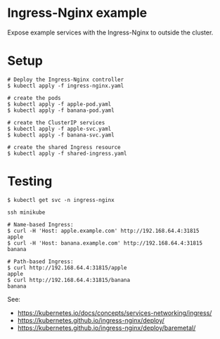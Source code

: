 # Ingress-Nginx example

Expose example services with the Ingress-Nginx to outside the cluster.

# Setup
```
# Deploy the Ingress-Nginx controller
$ kubectl apply -f ingress-nginx.yaml

# create the pods
$ kubectl apply -f apple-pod.yaml
$ kubectl apply -f banana-pod.yaml

# create the ClusterIP services
$ kubectl apply -f apple-svc.yaml
$ kubectl apply -f banana-svc.yaml

# create the shared Ingress resource
$ kubectl apply -f shared-ingress.yaml
```

# Testing
```
$ kubectl get svc -n ingress-nginx

ssh minikube

# Name-based Ingress:
$ curl -H 'Host: apple.example.com' http://192.168.64.4:31815
apple
$ curl -H 'Host: banana.example.com' http://192.168.64.4:31815
banana

# Path-based Ingress:
$ curl http://192.168.64.4:31815/apple
apple
$ curl http://192.168.64.4:31815/banana
banana
```

See:
* https://kubernetes.io/docs/concepts/services-networking/ingress/
* https://kubernetes.github.io/ingress-nginx/deploy/
* https://kubernetes.github.io/ingress-nginx/deploy/baremetal/

